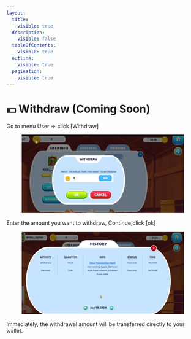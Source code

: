 ```yaml
---
layout:
  title:
    visible: true
  description:
    visible: false
  tableOfContents:
    visible: true
  outline:
    visible: true
  pagination:
    visible: true
---
```


# 💵 Withdraw (Coming Soon)

Go to menu User => click \[Withdraw]

<figure><img src="../../.gitbook/assets/image (5).png" alt=""><figcaption></figcaption></figure>

Enter the amount you want to withdraw, Continue,click \[ok]

<figure><img src="../../.gitbook/assets/image (6).png" alt=""><figcaption></figcaption></figure>

Immediately, the withdrawal amount will be transferred directly to your wallet.

